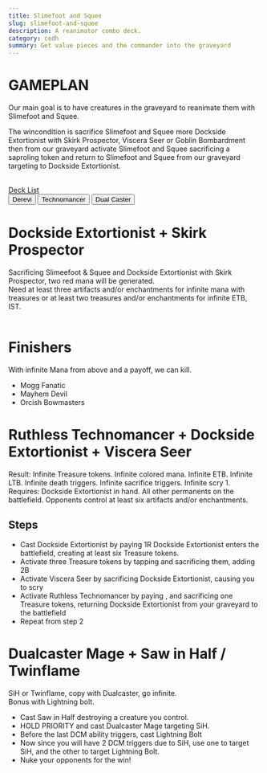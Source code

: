 ```yaml
---
title: Slimefoot and Squee
slug: slimefoot-and-squee
description: A reanimator combo deck.
category: cedh
summary: Get value pieces and the commander into the graveyard
---
```


<h1 class="text-2xl text-teal-400"> GAMEPLAN </h1>

Our main goal is to have creatures in the graveyard to reanimate them with Slimefoot and Squee.

The wincondition is sacrifice Slimefoot and Squee more Dockside Extortionist with Skirk Prospector, Viscera Seer or Goblin Bombardment then from our graveyard activate Slimefoot and Squee sacrificing a saproling token and return to Slimefoot and Squee from our graveyard targeting to Dockside Extortionist. 

<br/>
<a target="_blank" href="https://www.moxfield.com/decks/b3V2L82aWkCks7E5X9GQHw"> Deck List </a>
<br/>

<div class="tab overflow-hidden my-2">
  <button class="tablinks border border-black p-1" onclick="openTab(event, 'Derevi')">Derevi</button>
  <button class="tablinks border border-black p-1" onclick="openTab(event, 'Technomancer')">Technomancer</button>
  <button class="tablinks border border-black p-1" onclick="openTab(event, 'Caster')">Dual Caster</button>
</div>

<div id="Derevi" class="tabcontent border border-solid border-stone-600 p-4">
    <h1 class="text-2xl text-purple-400"> Dockside Extortionist + Skirk Prospector </h1>
    <div>
        Sacrificing Slimeefoot & Squee and Dockside Extortionist with Skirk Prospector, two red mana will be generated.
    </div>
    <div>
        Need at least three artifacts and/or enchantments for infinite mana with treasures or at least two treasures and/or enchantments for infinite ETB, IST.
    </div>
    <br/>
    <h1 class="text-xl text-purple-400"> Finishers </h1>
    With infinite Mana from above and a payoff, we can kill.
    <ul class="px-4 list-disc">
        <li> Mogg Fanatic </li>
        <li> Mayhem Devil </li>
        <li> Orcish Bowmasters </li>
    </ul>
</div>

<div id="Technomancer" class="tabcontent hidden border border-solid border-stone-600 p-4">
    <h1 class="text-xl text-purple-400"> Ruthless Technomancer + Dockside Extortionist + Viscera Seer </h1>
    <div>
        Result: Infinite Treasure tokens. Infinite colored mana. Infinite ETB. Infinite LTB. Infinite death triggers. Infinite sacrifice triggers. Infinite scry 1.
    </div>
    <div>
        Requires: Dockside Extortionist in hand. All other permanents on the battlefield. Opponents control at least six artifacts and/or enchantments.
    </div>
    <h2> Steps </h2>
    <ul class="px-4 list-disc">
        <li> Cast Dockside Extortionist by paying 1R Dockside Extortionist enters the battlefield, creating at least six Treasure tokens. </li>
        <li> Activate three Treasure tokens by tapping and sacrificing them, adding 2B </li>
        <li> Activate Viscera Seer by sacrificing Dockside Extortionist, causing you to scry</li>
        <li>Activate Ruthless Technomancer by paying , and sacrificing one Treasure tokens, returning Dockside Extortionist from your graveyard to the battlefield</li>
        <li>Repeat from step 2</li>
    </ul>
</div>

<div id="Caster" class="tabcontent hidden border border-solid border-stone-600 p-4">
    <h1 class="text-xl text-purple-400"> Dualcaster Mage + Saw in Half / Twinflame </h1>
    <div>
        SiH or Twinflame, copy with Dualcaster, go infinite.
    </div>
    <div>
        Bonus with Lightning bolt. 
    </div>
    <ul class="px-4 list-disc">
        <li>Cast Saw in Half destroying a creature you control. </li>
        <li> HOLD PRIORITY and cast Dualcaster Mage targeting SiH. </li>
        <li> Before the last DCM ability triggers, cast Lightning Bolt</li>
        <li> Now since you will have 2 DCM triggers due to SiH, use one to target SiH, and the other to target Lightning Bolt.</li>
        <li> Nuke your opponents for the win!</li>
    </ul>
</div>

<script type="text/javascript">     
    function openTab(evt, tabName) {

    let i, tabcontent, tablinks;

    tabcontent = document.getElementsByClassName("tabcontent");
    for (i = 0; i < tabcontent.length; i++) {
        tabcontent[i].style.display = "none";
    }

    tablinks = document.getElementsByClassName("tablinks");
    for (i = 0; i < tablinks.length; i++) {
        tablinks[i].className = tablinks[i].className.replace(" active", "");
    }

    document.getElementById(tabName).style.display = "block";
    evt.currentTarget.className += " active";
    }
</script>

